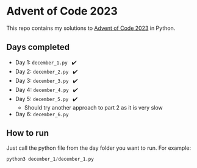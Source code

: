 # Advent of Code 2023
This repo contains my solutions to [Advent of Code 2023](https://adventofcode.com/) in Python.  

## Days completed
- Day 1: ```december_1.py ``` ✔️
- Day 2: ```december_2.py ``` ✔️
- Day 3: ```december_3.py ``` ✔️
- Day 4: ```december_4.py ``` ✔️
- Day 5: ```december_5.py ``` ✔️
    - Should try another approach to part 2 as it is very slow
- Day 6: ```december_6.py ``` 

## How to run
Just call the python file from the day folder you want to run. For example:

```python
python3 december_1/december_1.py
```
